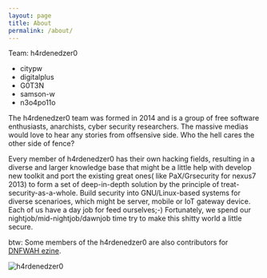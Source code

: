 ```yaml
---
layout: page
title: About
permalink: /about/
---
```


Team: h4rdenedzer0

* citypw
* digitalplus
* G0T3N
* samson-w
* n3o4po11o

The h4rdenedzer0 team was formed in 2014 and is a group of free software enthusiasts, anarchists, cyber security researchers. The massive medias would love to hear any stories from offsensive side. Who the hell cares the other side of fence?

Every member of h4rdenedzer0 has their own hacking fields, resulting in a diverse and larger knowledge base that might be a little help with develop new toolkit and port the existing great ones( like PaX/Grsecurity for nexus7 2013) to form a set of deep-in-depth solution by the principle of treat-security-as-a-whole. Build security into GNU/Linux-based systems for diverse scenarioes, which might be server, mobile or IoT gateway device. Each of us have a day job for feed ourselves;-) Fortunately, we spend our nightjob/mid-nightjob/dawnjob time try to make this shitty world a little secure.

btw: Some members of the h4rdenedzer0 are also contributors for [DNFWAH ezine](https://github.com/citypw/DNFWAH).

![h4rdenedzer0](/images/hardenedlinux.png)
